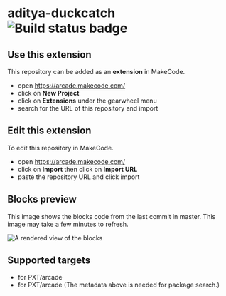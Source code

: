 # aditya-duckcatch ![Build status badge](https://github.com/adityanair21/aditya-duckcatch/workflows/MakeCode/badge.svg)



## Use this extension

This repository can be added as an **extension** in MakeCode.

* open https://arcade.makecode.com/
* click on **New Project**
* click on **Extensions** under the gearwheel menu
* search for the URL of this repository and import

## Edit this extension

To edit this repository in MakeCode.

* open https://arcade.makecode.com/
* click on **Import** then click on **Import URL**
* paste the repository URL and click import

## Blocks preview

This image shows the blocks code from the last commit in master.
This image may take a few minutes to refresh.

![A rendered view of the blocks](https://github.com/adityanair21/aditya-duckcatch/raw/master/.makecode/blocks.png)

## Supported targets

* for PXT/arcade
* for PXT/arcade
(The metadata above is needed for package search.)

